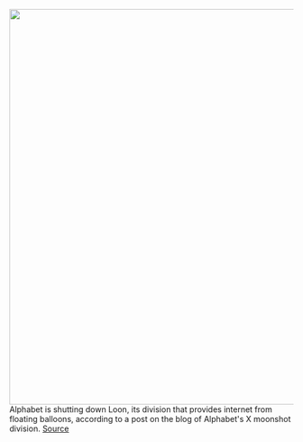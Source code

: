 <img src='https://cdn.vox-cdn.com/thumbor/Z3us4aHJ4ulu7jSmmLCzvQYYqXM=/0x0:2400x1600/1200x800/filters:focal(1163x613:1547x997)/cdn.vox-cdn.com/uploads/chorus_image/image/68703056/1_gEo3FCKfchd_3UWWUalsjg.0.jpeg' width='700px' /><br/>
Alphabet is shutting down Loon, its division that provides internet from floating balloons, according to a post on the blog of Alphabet's X moonshot division.
<a href='https://www.theverge.com/2021/1/21/22243484/alphabet-google-shutting-down-loon-internet-balloon-company-x'> Source <a/>